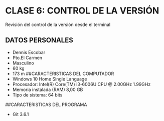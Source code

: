 # CLASE 6: CONTROL DE LA VERSIÓN
Revisión del control de la versión desde el terminal

## DATOS PERSONALES
- Dennis Escobar
- Pto.El Carmen
- Masculino
- 60 kg
- 173 m
##CARACTERISTICAS DEL COMPUTADOR
- Windows 10 Home Single Language
- Procesador: Intel(R) Core(TM) i3-6006U CPU @ 2.00GHz 1.99GHz
- Memoria instalada (RAM) 8,00 GB
- Tipo de sistema: 64 bits

##CARACTERISTICAS DEL PROGRAMA
- Git 3.6.1
